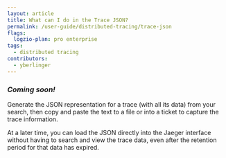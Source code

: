 ```yaml
---
layout: article
title: What can I do in the Trace JSON?
permalink: /user-guide/distributed-tracing/trace-json
flags:
  logzio-plan: pro enterprise
tags:
  - distributed tracing
contributors:
  - yberlinger
---
```

### **_Coming soon!_**

Generate the JSON representation for a trace (with all its data) from your search, then copy and paste the text to a file or into a ticket to capture the trace information. 

At a later time, you can load the JSON directly into the Jaeger interface without having to search and view the trace data, even after the retention period for that data has expired. 

